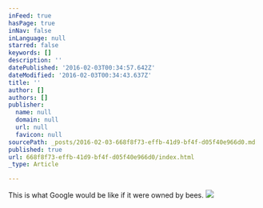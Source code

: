 ```yaml
---
inFeed: true
hasPage: true
inNav: false
inLanguage: null
starred: false
keywords: []
description: ''
datePublished: '2016-02-03T00:34:57.642Z'
dateModified: '2016-02-03T00:34:43.637Z'
title: ''
author: []
authors: []
publisher:
  name: null
  domain: null
  url: null
  favicon: null
sourcePath: _posts/2016-02-03-668f8f73-effb-41d9-bf4f-d05f40e966d0.md
published: true
url: 668f8f73-effb-41d9-bf4f-d05f40e966d0/index.html
_type: Article

---
```

This is what Google would be like if it were owned by bees.
![](https://the-grid-user-content.s3-us-west-2.amazonaws.com/68e01bde-32d0-4c7f-b0ae-4b7cc34fc756.png)